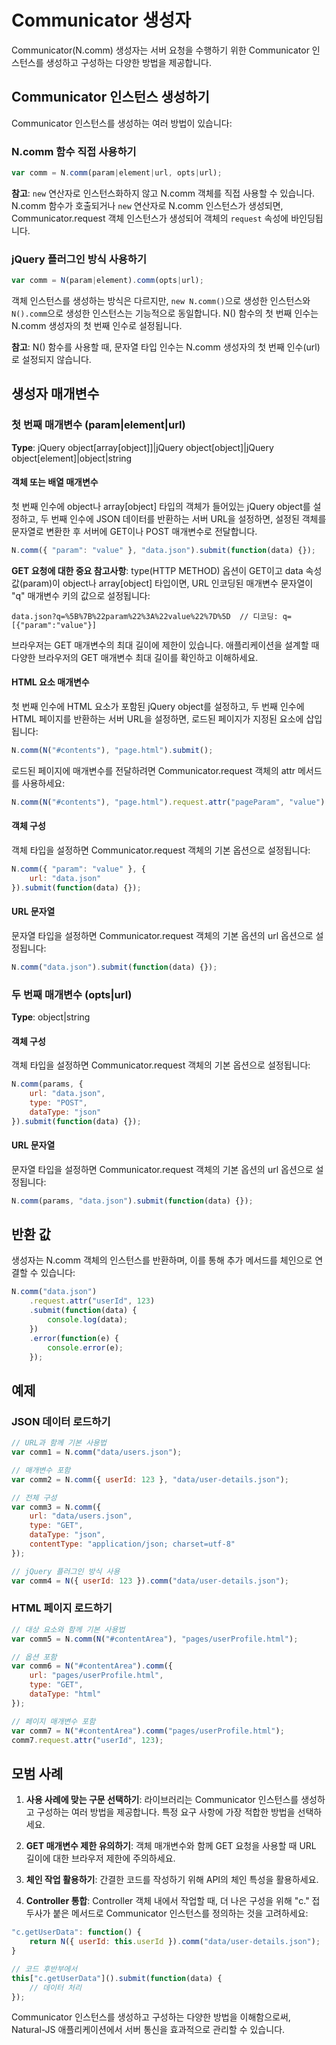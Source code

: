 # Communicator 생성자

Communicator(N.comm) 생성자는 서버 요청을 수행하기 위한 Communicator 인스턴스를 생성하고 구성하는 다양한 방법을 제공합니다.

## Communicator 인스턴스 생성하기

Communicator 인스턴스를 생성하는 여러 방법이 있습니다:

### N.comm 함수 직접 사용하기

```javascript
var comm = N.comm(param|element|url, opts|url);
```

**참고**: `new` 연산자로 인스턴스화하지 않고 N.comm 객체를 직접 사용할 수 있습니다. N.comm 함수가 호출되거나 `new` 연산자로 N.comm 인스턴스가 생성되면, Communicator.request 객체 인스턴스가 생성되어 객체의 `request` 속성에 바인딩됩니다.

### jQuery 플러그인 방식 사용하기

```javascript
var comm = N(param|element).comm(opts|url);
```

객체 인스턴스를 생성하는 방식은 다르지만, `new N.comm()`으로 생성한 인스턴스와 `N().comm`으로 생성한 인스턴스는 기능적으로 동일합니다. N() 함수의 첫 번째 인수는 N.comm 생성자의 첫 번째 인수로 설정됩니다.

**참고**: N() 함수를 사용할 때, 문자열 타입 인수는 N.comm 생성자의 첫 번째 인수(url)로 설정되지 않습니다.

## 생성자 매개변수

### 첫 번째 매개변수 (param|element|url)

**Type**: jQuery object[array[object]]|jQuery object[object]|jQuery object[element]|object|string

#### 객체 또는 배열 매개변수

첫 번째 인수에 object나 array[object] 타입의 객체가 들어있는 jQuery object를 설정하고, 두 번째 인수에 JSON 데이터를 반환하는 서버 URL을 설정하면, 설정된 객체를 문자열로 변환한 후 서버에 GET이나 POST 매개변수로 전달합니다.

```javascript
N.comm({ "param": "value" }, "data.json").submit(function(data) {});
```

**GET 요청에 대한 중요 참고사항**: type(HTTP METHOD) 옵션이 GET이고 data 속성 값(param)이 object나 array[object] 타입이면, URL 인코딩된 매개변수 문자열이 "q" 매개변수 키의 값으로 설정됩니다:

```
data.json?q=%5B%7B%22param%22%3A%22value%22%7D%5D  // 디코딩: q=[{"param":"value"}]
```

브라우저는 GET 매개변수의 최대 길이에 제한이 있습니다. 애플리케이션을 설계할 때 다양한 브라우저의 GET 매개변수 최대 길이를 확인하고 이해하세요.

#### HTML 요소 매개변수

첫 번째 인수에 HTML 요소가 포함된 jQuery object를 설정하고, 두 번째 인수에 HTML 페이지를 반환하는 서버 URL을 설정하면, 로드된 페이지가 지정된 요소에 삽입됩니다:

```javascript
N.comm(N("#contents"), "page.html").submit();
```

로드된 페이지에 매개변수를 전달하려면 Communicator.request 객체의 attr 메서드를 사용하세요:

```javascript
N.comm(N("#contents"), "page.html").request.attr("pageParam", "value").submit();
```

#### 객체 구성

객체 타입을 설정하면 Communicator.request 객체의 기본 옵션으로 설정됩니다:

```javascript
N.comm({ "param": "value" }, {
    url: "data.json"
}).submit(function(data) {});
```

#### URL 문자열

문자열 타입을 설정하면 Communicator.request 객체의 기본 옵션의 url 옵션으로 설정됩니다:

```javascript
N.comm("data.json").submit(function(data) {});
```

### 두 번째 매개변수 (opts|url)

**Type**: object|string

#### 객체 구성

객체 타입을 설정하면 Communicator.request 객체의 기본 옵션으로 설정됩니다:

```javascript
N.comm(params, {
    url: "data.json",
    type: "POST",
    dataType: "json"
}).submit(function(data) {});
```

#### URL 문자열

문자열 타입을 설정하면 Communicator.request 객체의 기본 옵션의 url 옵션으로 설정됩니다:

```javascript
N.comm(params, "data.json").submit(function(data) {});
```

## 반환 값

생성자는 N.comm 객체의 인스턴스를 반환하며, 이를 통해 추가 메서드를 체인으로 연결할 수 있습니다:

```javascript
N.comm("data.json")
    .request.attr("userId", 123)
    .submit(function(data) {
        console.log(data);
    })
    .error(function(e) {
        console.error(e);
    });
```

## 예제

### JSON 데이터 로드하기

```javascript
// URL과 함께 기본 사용법
var comm1 = N.comm("data/users.json");

// 매개변수 포함
var comm2 = N.comm({ userId: 123 }, "data/user-details.json");

// 전체 구성
var comm3 = N.comm({
    url: "data/users.json",
    type: "GET",
    dataType: "json",
    contentType: "application/json; charset=utf-8"
});

// jQuery 플러그인 방식 사용
var comm4 = N({ userId: 123 }).comm("data/user-details.json");
```

### HTML 페이지 로드하기

```javascript
// 대상 요소와 함께 기본 사용법
var comm5 = N.comm(N("#contentArea"), "pages/userProfile.html");

// 옵션 포함
var comm6 = N("#contentArea").comm({
    url: "pages/userProfile.html",
    type: "GET",
    dataType: "html"
});

// 페이지 매개변수 포함
var comm7 = N("#contentArea").comm("pages/userProfile.html");
comm7.request.attr("userId", 123);
```

## 모범 사례

1. **사용 사례에 맞는 구문 선택하기**: 라이브러리는 Communicator 인스턴스를 생성하고 구성하는 여러 방법을 제공합니다. 특정 요구 사항에 가장 적합한 방법을 선택하세요.

2. **GET 매개변수 제한 유의하기**: 객체 매개변수와 함께 GET 요청을 사용할 때 URL 길이에 대한 브라우저 제한에 주의하세요.

3. **체인 작업 활용하기**: 간결한 코드를 작성하기 위해 API의 체인 특성을 활용하세요.

4. **Controller 통합**: Controller 객체 내에서 작업할 때, 더 나은 구성을 위해 "c." 접두사가 붙은 메서드로 Communicator 인스턴스를 정의하는 것을 고려하세요:

```javascript
"c.getUserData": function() {
    return N({ userId: this.userId }).comm("data/user-details.json");
}

// 코드 후반부에서
this["c.getUserData"]().submit(function(data) {
    // 데이터 처리
});
```

Communicator 인스턴스를 생성하고 구성하는 다양한 방법을 이해함으로써, Natural-JS 애플리케이션에서 서버 통신을 효과적으로 관리할 수 있습니다.
